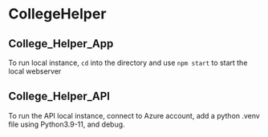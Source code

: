 # CollegeHelper

## College_Helper_App

To run local instance, `cd` into the directory and use `npm start` to start the local webserver

## College_Helper_API

To run the API local instance, connect to Azure account, add a python .venv file using Python3.9-11, and debug.